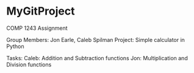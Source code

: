 # MyGitProject
COMP 1243 Assignment

Group Members: Jon Earle, Caleb Spilman
Project: Simple calculator in Python

Tasks:
Caleb: Addition and Subtraction functions
Jon: Multiplication and Division functions

